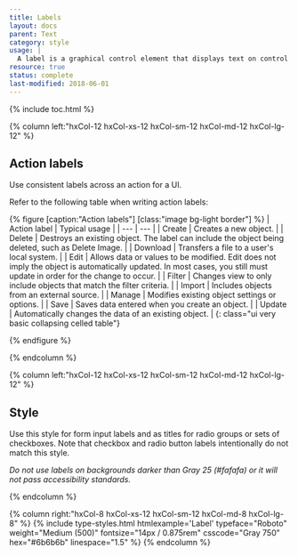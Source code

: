 ```yaml
---
title: Labels
layout: docs
parent: Text
category: style
usage: |
  A label is a graphical control element that displays text on control panel page. Use a label to identify a text input control, navigation menu item, and tables rows and columns. A label can be interactive, as is the case with a button control, or static, like the name of a checkbox or radio button.
resource: true
status: complete
last-modified: 2018-06-01
---
```


{% include toc.html %}

<section class="static-section"  markdown="1">

<div class="hxRow" markdown="1">

{% column left:"hxCol-12 hxCol-xs-12 hxCol-sm-12 hxCol-md-12 hxCol-lg-12" %}

## Action labels

Use consistent labels across an action for a UI.

Refer to the following table when writing action labels:

{% figure [caption:"Action labels"] [class:"image bg-light border"] %}
| Action label | Typical usage  |
| --- | --- |
| Create | Creates a new object. |
| Delete | Destroys an existing object. The label can include the object being deleted, such as Delete Image. |
| Download | Transfers a file to a user's local system. |
| Edit | Allows data or values to be modified. Edit does not imply the object is automatically updated. In most cases, you still must update in order for the change to occur. |
| Filter | Changes view to only include objects that match the filter criteria. |
| Import | Includes objects from an external source. |
| Manage | Modifies existing object settings or options. |
| Save | Saves data entered when you create an object. |
| Update | Automatically changes the data of an existing object. |
{: class="ui very basic collapsing celled table"}

{% endfigure %}

{% endcolumn %}

</div>

</section>

<section class="static-section"  markdown="1">

<div class="hxRow" markdown="1">

{% column left:"hxCol-12 hxCol-xs-12 hxCol-sm-12 hxCol-md-12 hxCol-lg-12" %}

## Style
Use this style for form input labels and as titles for radio groups or sets of checkboxes. Note that checkbox and radio button labels intentionally do not match this style.

*Do not use labels on backgrounds darker than Gray 25 (#fafafa) or it will not pass accessibility standards.*

{% endcolumn %}

{% column right:"hxCol-8 hxCol-xs-12 hxCol-sm-12 hxCol-md-8 hxCol-lg-8" %}
{% include type-styles.html htmlexample='<label class="hxLabel">Label</label>' typeface="Roboto" weight="Medium (500)" fontsize="14px / 0.875rem" csscode="Gray 750" hex="#6b6b6b" linespace="1.5"  %}
{% endcolumn %}
</div>
</section>
